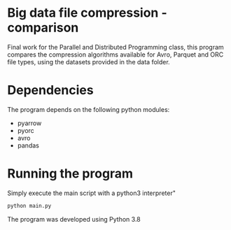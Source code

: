 # Big data file compression - comparison

Final work for the Parallel and Distributed Programming class, this program compares the compression algorithms available for Avro, Parquet and ORC file types, using the datasets provided in the data folder.

# Dependencies

The program depends on the following python modules:

* pyarrow
* pyorc
* avro
* pandas

# Running the program

Simply execute the main script with a python3 interpreter"

```bash
python main.py
```

The program was developed using Python 3.8
